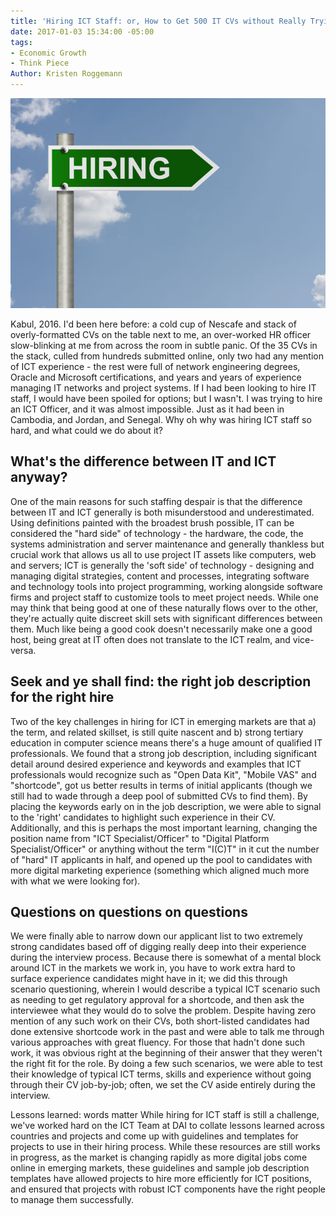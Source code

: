 ```yaml
---
title: 'Hiring ICT Staff: or, How to Get 500 IT CVs without Really Trying'
date: 2017-01-03 15:34:00 -05:00
tags:
- Economic Growth
- Think Piece
Author: Kristen Roggemann
---
```


![hiring.sign.jpg](/uploads/hiring.sign.jpg)

Kabul, 2016. I'd been here before: a cold cup of Nescafe and stack of overly-formatted CVs on the table next to me, an over-worked HR officer slow-blinking at me from across the room in subtle panic. Of the 35 CVs in the stack, culled from hundreds submitted online, only two had any mention of ICT experience - the rest were full of network engineering degrees, Oracle and Microsoft certifications, and years and years of experience managing IT networks and project systems. If I had been looking to hire IT staff, I would have been spoiled for options; but I wasn't. I was trying to hire an ICT Officer, and it was almost impossible. Just as it had been in Cambodia, and Jordan, and Senegal. Why oh why was hiring ICT staff so hard, and what could we do about it?

## What's the difference between IT and ICT anyway?

One of the main reasons for such staffing despair is that the difference between IT and ICT generally is both misunderstood and underestimated. Using definitions painted with the broadest brush possible, IT can be considered the "hard side" of technology - the  hardware, the code, the systems administration and server maintenance and generally thankless but crucial work that allows us all to use project IT assets like computers, web and servers; ICT is generally the 'soft side' of technology - designing and managing digital strategies, content and processes, integrating software and technology tools into project programming, working alongside software firms and project staff to customize tools to meet project needs. While one may think that being good at one of these naturally flows over to the other, they're actually quite discreet skill sets with significant differences between them. Much like being a good cook doesn't necessarily make one a good host, being great at IT often does not translate to the ICT realm, and vice-versa.

## Seek and ye shall find: the right job description for the right hire

Two of the key challenges in hiring for ICT in emerging markets are that a) the term, and related skillset, is still quite nascent and b) strong tertiary education in computer science means there's a huge amount of qualified IT professionals. We found that a strong job description, including significant detail around desired experience and keywords and examples that ICT professionals would recognize such as "Open Data Kit", "Mobile VAS" and "shortcode", got us better results in terms of initial applicants (though we still had to wade through a deep pool of submitted CVs to find them). By placing the keywords early on in the job description, we were able to signal to the 'right' candidates to highlight such experience in their CV. Additionally, and this is perhaps the most important learning, changing the position name from "ICT Specialist/Officer" to "Digital Platform Specialist/Officer" or anything without the term "I(C)T" in it cut the number of "hard" IT applicants in half, and opened up the pool to candidates with more digital marketing experience (something which aligned much more with what we were looking for).

## Questions on questions on questions

We were finally able to narrow down our applicant list to two extremely strong candidates based off of digging really deep into their experience during the interview process. Because there is somewhat of a mental block around ICT in the markets we work in, you have to work extra hard to surface experience candidates might have in it; we did this through scenario questioning, wherein I would describe a typical ICT scenario such as needing to get regulatory approval for a shortcode, and then ask the interviewee what they would do to solve the problem. Despite having zero mention of any such work on their CVs, both short-listed candidates had done extensive shortcode work in the past and were able to talk me through various approaches with great fluency. For those that hadn't done such work, it was obvious right at the beginning of their answer that they weren't the right fit for the role. By doing a few such scenarios, we were able to test their knowledge of typical ICT terms, skills and experience without going through their CV job-by-job; often, we set the CV aside entirely during the interview.

Lessons learned: words matter
While hiring for ICT staff is still a challenge, we've worked hard on the ICT Team at DAI to collate lessons learned across countries and projects and come up with guidelines and templates for projects to use in their hiring process. While these resources are still works in progress, as the market is changing rapidly as more digital jobs come online in emerging markets, these guidelines and sample job description templates have allowed projects to hire more efficiently for ICT positions, and ensured that projects with robust ICT components have the right people to manage them successfully.